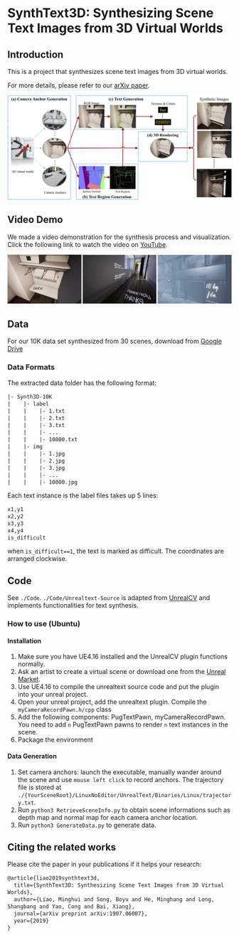 # SynthText3D: Synthesizing Scene Text Images from 3D Virtual Worlds

## Introduction
This is a project that synthesizes scene text images from 3D virtual worlds. 

For more details, please refer to our [arXiv paper](https://arxiv.org/abs/1907.06007). 

![Pipeline](./imgs/pipeline.jpg)

## Video Demo
We made a video demonstration for the synthesis process and visualization. Click the following link to watch the video on [YouTube](https://youtu.be/hI6HfuEkcEw). 

![Sample imgs](./imgs/demo.jpg)
  
## Data
For our 10K data set synthesized from 30 scenes, download from [Google Drive](https://drive.google.com/open?id=1MIkffNmgPu1kgP6kI-5yJ43sCUki9ORg)

### Data Formats
The extracted data folder has the following format:

```
|- Synth3D-10K
|    |- label
|    |    |- 1.txt
|    |    |- 2.txt
|    |    |- 3.txt
|    |    |- ...
|    |    |- 10000.txt
|    |- img
|    |    |- 1.jpg
|    |    |- 2.jpg
|    |    |- 3.jpg
|    |    |- ...
|    |    |- 10000.jpg

```

Each text instance is the label files takes up 5 lines:

```
x1,y1
x2,y2
x3,y3
x4,y4
is_difficult
```

when `is_difficult==1`, the text is marked as difficult. The coordinates are arranged clockwise. 


## Code
See `./Code`. `./Code/Unrealtext-Source` is adapted from [UnrealCV](https://github.com/unrealcv/unrealcv) and implements functionalities for text synthesis. 

### How to use (Ubuntu)

#### Installation
1. Make sure you have UE4.16 installed and the UnrealCV plugin functions normally. 
2. Ask an artist to create a virtual scene or download one from the [Unreal Market](https://www.unrealengine.com/marketplace/ja/store). 
3. Use UE4.16 to compile the unrealtext source code and put the plugin into your unreal project. 
4. Open your unreal project, add the unrealtext plugin. Compile the `myCameraRecordPawn.h/cpp` class
5. Add the following components: PugTextPawn, myCameraRecordPawn. You need to add `n` PugTextPawn pawns to render `n` text instances in the scene. 
6. Package the environment

#### Data Generation
1. Set camera anchors: launch the executable, manually wander around the scene and use `mouse left click` to record anchors. The trajectory file is stored at `./{YourSceneRoot}/LinuxNoEditor/UnrealText/Binaries/Linux/trajectory.txt`. 
2. Run `python3 RetrieveSceneInfo.py` to obtain scene informations such as depth map and normal map for each camera anchor location. 
3. Run `python3 GenerateData.py` to generate data. 

## Citing the related works

Please cite the paper in your publications if it helps your research:

	@article{liao2019synthtext3d,
	  title={SynthText3D: Synthesizing Scene Text Images from 3D Virtual Worlds},
	  author={Liao, Minghui and Song, Boyu and He, Minghang and Long, Shangbang and Yao, Cong and Bai, Xiang},
	  journal={arXiv preprint arXiv:1907.06007},
	  year={2019}
	}

